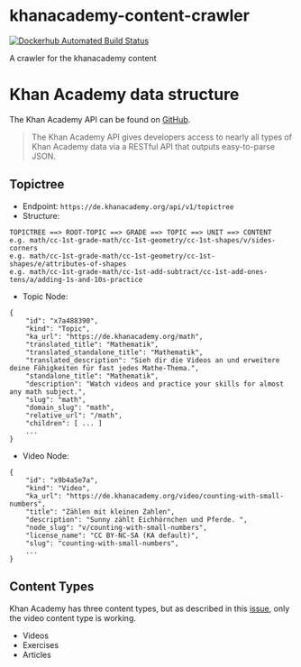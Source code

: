 # khanacademy-content-crawler

[![Dockerhub Automated Build Status](https://img.shields.io/docker/build/schulcloud/khanacademy-content-crawler.svg)](https://hub.docker.com/r/schulcloud/khanacademy-content-crawler/builds/)

A crawler for the khanacademy content

# Khan Academy data structure
The Khan Academy API can be found on [GitHub](https://github.com/Khan/khan-api/wiki/Khan-Academy-API).

> The Khan Academy API gives developers access to nearly all types of Khan Academy data via a RESTful API that outputs easy-to-parse JSON. 

## Topictree
* Endpoint: `https://de.khanacademy.org/api/v1/topictree`
* Structure:
```
TOPICTREE ==> ROOT-TOPIC ==> GRADE ==> TOPIC ==> UNIT ==> CONTENT
e.g. math/cc-1st-grade-math/cc-1st-geometry/cc-1st-shapes/v/sides-corners
e.g. math/cc-1st-grade-math/cc-1st-geometry/cc-1st-shapes/e/attributes-of-shapes
e.g. math/cc-1st-grade-math/cc-1st-add-subtract/cc-1st-add-ones-tens/a/adding-1s-and-10s-practice
```

* Topic Node:
```
{
    "id": "x7a488390",
    "kind": "Topic",
    "ka_url": "https://de.khanacademy.org/math",
    "translated_title": "Mathematik",
    "translated_standalone_title": "Mathematik",
    "translated_description": "Sieh dir die Videos an und erweitere deine Fähigkeiten für fast jedes Mathe-Thema.",
    "standalone_title": "Mathematik",
    "description": "Watch videos and practice your skills for almost any math subject.",
    "slug": "math",
    "domain_slug": "math",
    "relative_url": "/math",
    "children": [ ... ]
    ...
}
```

* Video Node:
```
{
    "id": "x9b4a5e7a",
    "kind": "Video",
    "ka_url": "https://de.khanacademy.org/video/counting-with-small-numbers",
    "title": "Zählen mit kleinen Zahlen",
    "description": "Sunny zählt Eichhörnchen und Pferde. ",
    "node_slug": "v/counting-with-small-numbers",
    "license_name": "CC BY-NC-SA (KA default)",
    "slug": "counting-with-small-numbers",
    ...
}
```

## Content Types
Khan Academy has three content types, but as described in this [issue](https://github.com/Khan/khan-api/issues/121), only the video content type is working.

* Videos
* Exercises
* Articles
 
